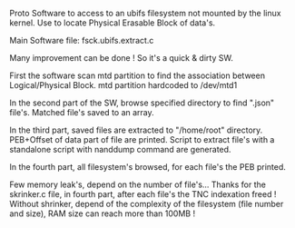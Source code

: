 Proto Software to access to an ubifs filesystem not mounted by the linux kernel.
Use to locate Physical Erasable Block of data's.

Main Software file: fsck.ubifs.extract.c

Many improvement can be done ! So it's a quick & dirty SW.

First the software scan mtd partition to find the association between Logical/Physical Block.
mtd partition hardcoded to /dev/mtd1

In the second part of the SW, browse specified directory to find ".json" file's.
Matched file's saved to an array.

In the third part, saved files are extracted to "/home/root" directory.
PEB+Offset of data part of file are printed.
Script to extract file's with a standalone script with nanddump command are generated.

In the fourth part, all filesystem's browsed, for each file's the PEB printed.

Few memory leak's, depend on the number of file's...
Thanks for the skrinker.c file, in fourth part, after each file's the TNC indexation freed !
Without shrinker, depend of the complexity of the filesystem (file number and size), RAM size can reach more than 100MB !
